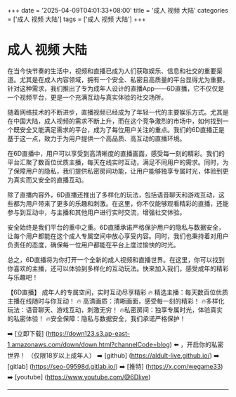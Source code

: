 +++
date = '2025-04-09T04:01:33+08:00'
title = '成人 视频 大陆'
categories = ['成人 视频 大陆']
tags = ['成人 视频 大陆']
+++

# 成人 视频 大陆

在当今快节奏的生活中，视频和直播已成为人们获取娱乐、信息和社交的重要渠道。尤其是在成人内容领域，拥有一个安全、私密且高质量的平台显得尤为重要。针对这种需求，我们推出了专为成年人设计的直播App——6D直播，它不仅仅是一个视频平台，更是一个充满互动与真实体验的社交场所。

随着网络技术的不断进步，直播视频已经成为了年轻一代的主要娱乐方式。尤其是在中国大陆，成人视频的需求不断上升，而在这个竞争激烈的市场中，如何找到一个既安全又能满足需求的平台，成为了每位用户关注的重点。我们的6D直播正是基于这一点，致力于为用户提供一个高品质、高互动的直播环境。

在6D直播中，用户可以享受到高清晰度的直播画面，感受每一刻的精彩。我们的平台汇聚了数百位优质主播，每天在线实时互动，满足不同用户的需求。同时，为了保障用户的隐私，我们提供私密房间功能，让用户能够独享专属时光，体验到更为真实而又安全的直播互动。

除了直播内容外，6D直播还推出了多样化的玩法，包括语音聊天和游戏互动，这些都为用户带来了更多的乐趣和刺激。在这里，你不仅能够观看精彩的直播，还能参与到互动中，与主播和其他用户进行实时交流，增强社交体验。

安全始终是我们平台的重中之重。6D直播承诺严格保护用户的隐私与数据安全，让每个用户都能在这个成人专属空间中放心享受内容。同时，我们也秉持着对用户负责任的态度，确保每一位用户都能在平台上度过愉快的时光。

总之，6D直播将为你打开一个全新的成人视频和直播世界。在这里，你可以找到你喜欢的主播，还可以体验到多样化的互动玩法。快来加入我们，感受成年的精彩与乐趣吧！

【6D直播】 成年人的专属空间，实时互动尽享精彩
🔥 精选主播：每天数百位优质主播在线随时与你互动！
🔥 高清画质：清晰画面，感受每一刻的精彩！
🔥多样化玩法：语音聊天、游戏互动，刺激无穷！
🔥私密房间：独享专属时光，体验真实的私密体验！
🔥安全保障：隐私与数据安全，我们承诺严格保护！

➡️ [立即下载]  (https://down123.s3.ap-east-1.amazonaws.com/down/down.html?channelCode=blog) ⬅️ ，开启你的私密世界！
（仅限18岁以上成年人）
➡️ [github] (https://aldult-live.github.io/)
➡️ [gitlab] (https://seo-09598d.gitlab.io/)
➡️ [推特] (https://x.com/wegame33)
➡️ [youtube] (https://www.youtube.com/@6Dlive)

---
